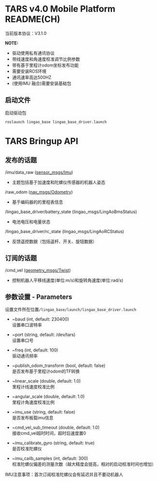 # TARS v4.0 Mobile Platform README(CH)

当前版本协议：V3.1.0

 **NOTE:**  
* 驱动使用私有通讯协议
* 带线速度和角速度校准调节比例参数
* 带有基于里程计odom坐标发布功能
* 需要安装ROS环境
* 通讯速率高达500HZ
* (使用IMU 融合)需要安装基础包

## 启动文件

启动驱动包
``` linux
roslaunch lingao_base lingao_base_driver.launch
```

# TARS Bringup API
## 发布的话题
/imu/data_raw ([sensor_msgs/Imu](http://docs.ros.org/en/melodic/api/sensor_msgs/html/msg/Imu.html))  
- 主题包括基于加速度和陀螺仪传感器的机器人姿态  

/raw_odom ([nav_msgs/Odometry](http://docs.ros.org/en/noetic/api/nav_msgs/html/msg/Odometry.html))  
- 基于编码器的的里程表信息

/lingao_base_driver/battery_state (lingao_msgs/LingAoBmsStatus)
- 电池电压和电量状态

/lingao_base_driver/rc_state (lingao_msgs/LingAoRCStatus)
- 反馈遥控数据（包括遥杆、开关、旋钮数据）

## 订阅的话题
/cmd_vel ([geometry_msgs/Twist](http://docs.ros.org/en/melodic/api/geometry_msgs/html/msg/Twist.html))
- 控制机器人平移线速度(单位:m/s)和旋转角速度(单位:rad/s)

## 参数设置 - Parameters
设置文件所在位置`/lingao_base/launch/lingao_base_driver.launch`

- ~baud (int, default: 230400)  
    设置串口波特率
- ~port (string, default: /dev/tars)  
    设置串口号
- ~freq (int, default: 100)  
    驱动通讯频率

- ~publish_odom_transform (bool, default: false)  
    是否发布基于里程计odom的TF转换
- ~linear_scale (double, default: 1.0)  
    里程计线速度校准比例
- ~angular_scale (double, default: 1.0)  
    里程计角速度校准比例
  
- ~imu_use (string, default: false)  
    是否发布板载imu信息
- ~cmd_vel_sub_timeout (double, default: 1.0)  
    接收cmd_vel超时时间，超时后速度置0
- ~imu_calibrate_gyro (string, default: true)  
    是否校准陀螺仪
- ~imu_cailb_samples (int, default: 300)  
    校准陀螺仪偏差的测量次数（越大精度会提高，相对的启动校准时间也增加）
    
IMU注意事项：首次订阅校准陀螺仪会有延迟并且不要动机器人
    
